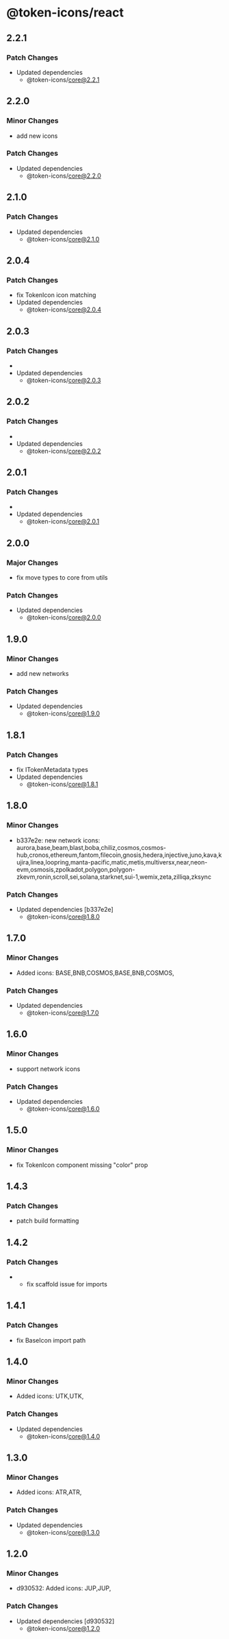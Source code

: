 # @token-icons/react

## 2.2.1

### Patch Changes

- Updated dependencies
  - @token-icons/core@2.2.1

## 2.2.0

### Minor Changes

- add new icons

### Patch Changes

- Updated dependencies
  - @token-icons/core@2.2.0

## 2.1.0

### Patch Changes

- Updated dependencies
  - @token-icons/core@2.1.0

## 2.0.4

### Patch Changes

- fix TokenIcon icon matching
- Updated dependencies
  - @token-icons/core@2.0.4

## 2.0.3

### Patch Changes

-
- Updated dependencies
  - @token-icons/core@2.0.3

## 2.0.2

### Patch Changes

-
- Updated dependencies
  - @token-icons/core@2.0.2

## 2.0.1

### Patch Changes

-
- Updated dependencies
  - @token-icons/core@2.0.1

## 2.0.0

### Major Changes

- fix move types to core from utils

### Patch Changes

- Updated dependencies
  - @token-icons/core@2.0.0

## 1.9.0

### Minor Changes

- add new networks

### Patch Changes

- Updated dependencies
  - @token-icons/core@1.9.0

## 1.8.1

### Patch Changes

- fix ITokenMetadata types
- Updated dependencies
  - @token-icons/core@1.8.1

## 1.8.0

### Minor Changes

- b337e2e: new network icons: aurora,base,beam,blast,boba,chiliz,cosmos,cosmos-hub,cronos,ethereum,fantom,filecoin,gnosis,hedera,injective,juno,kava,kujira,linea,loopring,manta-pacific,matic,metis,multiversx,near,neon-evm,osmosis,zpolkadot,polygon,polygon-zkevm,ronin,scroll,sei,solana,starknet,sui-1,wemix,zeta,zilliqa,zksync

### Patch Changes

- Updated dependencies [b337e2e]
  - @token-icons/core@1.8.0

## 1.7.0

### Minor Changes

- Added icons: BASE,BNB,COSMOS,BASE,BNB,COSMOS,

### Patch Changes

- Updated dependencies
  - @token-icons/core@1.7.0

## 1.6.0

### Minor Changes

- support network icons

### Patch Changes

- Updated dependencies
  - @token-icons/core@1.6.0

## 1.5.0

### Minor Changes

- fix TokenIcon component missing "color" prop

## 1.4.3

### Patch Changes

- patch build formatting

## 1.4.2

### Patch Changes

- - fix scaffold issue for imports

## 1.4.1

### Patch Changes

- fix BaseIcon import path

## 1.4.0

### Minor Changes

- Added icons: UTK,UTK,

### Patch Changes

- Updated dependencies
  - @token-icons/core@1.4.0

## 1.3.0

### Minor Changes

- Added icons: ATR,ATR,

### Patch Changes

- Updated dependencies
  - @token-icons/core@1.3.0

## 1.2.0

### Minor Changes

- d930532: Added icons: JUP,JUP,

### Patch Changes

- Updated dependencies [d930532]
  - @token-icons/core@1.2.0
